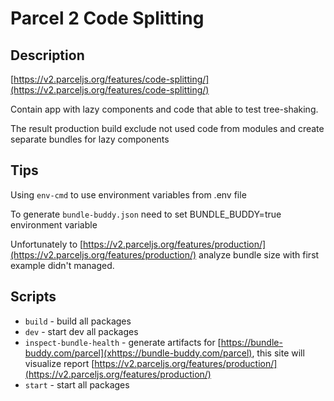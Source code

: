 # Parcel 2 Code Splitting

## Description

[https://v2.parceljs.org/features/code-splitting/](https://v2.parceljs.org/features/code-splitting/)

Contain app with lazy components and code that able to test tree-shaking.

The result production build exclude not used code from modules and create separate bundles for lazy components

## Tips

Using `env-cmd` to use environment variables from .env file

To generate `bundle-buddy.json` need to set BUNDLE_BUDDY=true environment variable

Unfortunately to [https://v2.parceljs.org/features/production/](https://v2.parceljs.org/features/production/) analyze bundle size with first example didn't managed.

## Scripts

- `build` - build all packages
- `dev` - start dev all packages
- `inspect-bundle-health` - generate artifacts for [https://bundle-buddy.com/parcel](xhttps://bundle-buddy.com/parcel), this site will visualize report [https://v2.parceljs.org/features/production/](https://v2.parceljs.org/features/production/)
- `start` - start all packages
